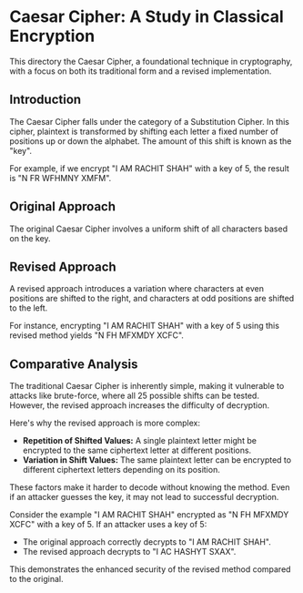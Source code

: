 # Caesar Cipher: A Study in Classical Encryption

This directory the Caesar Cipher, a foundational technique in cryptography, with a focus on both its traditional form and a revised implementation.

## Introduction

The Caesar Cipher falls under the category of a Substitution Cipher. In this cipher, plaintext is transformed by shifting each letter a fixed number of positions up or down the alphabet. The amount of this shift is known as the "key".

For example, if we encrypt "I AM RACHIT SHAH" with a key of 5, the result is "N FR WFHMNY XMFM".

## Original Approach

The original Caesar Cipher involves a uniform shift of all characters based on the key.

## Revised Approach

A revised approach introduces a variation where characters at even positions are shifted to the right, and characters at odd positions are shifted to the left.

For instance, encrypting "I AM RACHIT SHAH" with a key of 5 using this revised method yields "N FH MFXMDY XCFC".

## Comparative Analysis

The traditional Caesar Cipher is inherently simple, making it vulnerable to attacks like brute-force, where all 25 possible shifts can be tested. However, the revised approach increases the difficulty of decryption.

Here's why the revised approach is more complex:

* **Repetition of Shifted Values:** A single plaintext letter might be encrypted to the same ciphertext letter at different positions.
* **Variation in Shift Values:** The same plaintext letter can be encrypted to different ciphertext letters depending on its position.

These factors make it harder to decode without knowing the method. Even if an attacker guesses the key, it may not lead to successful decryption.

Consider the example "I AM RACHIT SHAH" encrypted as "N FH MFXMDY XCFC" with a key of 5.  If an attacker uses a key of 5:

* The original approach correctly decrypts to "I AM RACHIT SHAH".
* The revised approach decrypts to "I AC HASHYT SXAX".

This demonstrates the enhanced security of the revised method compared to the original.
